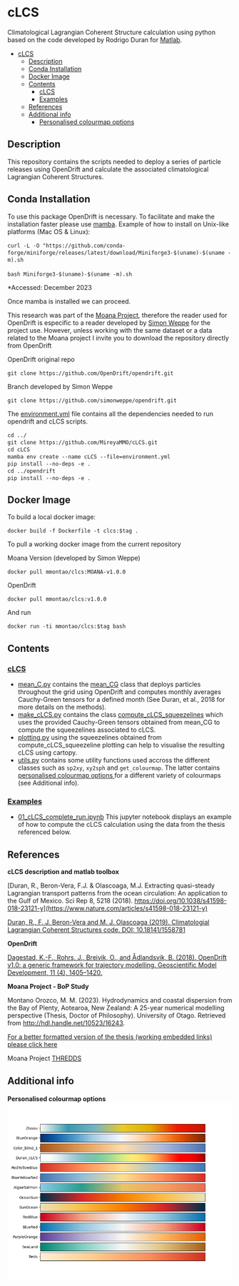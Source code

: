 # cLCS
Climatological Lagrangian Coherent Structure calculation using python based on the code developed by Rodrigo Duran for [Matlab](https://bitbucket.org/rodu/clcss/src/master/). 

- [cLCS](#clcs)
  - [Description](#description)
  - [Conda Installation](#conda-installation)
  - [Docker Image](#docker-image)
  - [Contents](#contents)
    - [cLCS](#clcs-1)
    - [Examples](#examples)
  - [References](#references)
  - [Additional info](#additional-info)
      - [Personalised colourmap options ](#personalised-colourmap-options-)


## Description
This repository contains the scripts needed to deploy a series of particle releases using OpenDrift and calculate the  associated climatological Lagrangian Coherent Structures.


## Conda Installation
To use this package OpenDrift is necessary. To facilitate and make the installation faster please use [mamba](https://github.com/conda-forge/miniforge). 
Example of how to install on Unix-like platforms (Mac OS & Linux):
```
curl -L -O "https://github.com/conda-forge/miniforge/releases/latest/download/Miniforge3-$(uname)-$(uname -m).sh

bash Miniforge3-$(uname)-$(uname -m).sh
```
*Accessed: December 2023

Once mamba is installed we can proceed.

This research was part of the [Moana Project](www.moanaproject.org), therefore the reader used for OpenDrift is especific to a reader developed by [Simon Weppe](https://github.com/simonweppe) for the project use. However, unless working with the same dataset or a data related to the Moana project I invite you to download the repository directly from OpenDrift

OpenDrift original repo
```
git clone https://github.com/OpenDrift/opendrift.git
```

Branch developed by Simon Weppe
```
git clone https://github.com/simonweppe/opendrift.git
```

The [environment.yml](https://github.com/MireyaMMO/cLCS/blob/main/environment.yml) file contains all the dependencies needed to run opendrift and cLCS scripts.
```
cd ../
git clone https://github.com/MireyaMMO/cLCS.git 
cd cLCS
mamba env create --name cLCS --file=environment.yml
pip install --no-deps -e .
cd ../opendrift
pip install --no-deps -e .

```

## Docker Image
To build a local docker image:
```
docker build -f Dockerfile -t clcs:$tag .
```

To pull a working docker image from the current repository

Moana Version (developed by Simon Weppe)
```
docker pull mmontao/clcs:MOANA-v1.0.0   
```
OpenDrift
```
docker pull mmontao/clcs:v1.0.0   
```

And run
```
docker run -ti mmontao/clcs:$tag bash
```

## Contents
### [cLCS](https://github.com/MireyaMMO/cLCS/tree/main/cLCS)
  - [mean_C.py](https://github.com/MireyaMMO/cLCS/blob/main/cLCS/mean_C.py) contains the [mean_CG](https://github.com/MireyaMMO/cLCS/blob/cc9eafca4116e073e67fece8c685dc00c995b066/cLCS/mean_C.py#L23C7-L23C13) class that deploys particles throughout the grid using OpenDrift and computes monthly averages Cauchy-Green tensors for a defined month (See Duran, et al., 2018 for more details on the methods).
  - [make_cLCS.py](https://github.com/MireyaMMO/cLCS/blob/main/cLCS/make_cLCS.py) contains the class [compute_cLCS_squeezelines](https://github.com/MireyaMMO/cLCS/blob/cc9eafca4116e073e67fece8c685dc00c995b066/cLCS/make_cLCS.py#L7C7-L7C7) which uses the provided Cauchy-Green tensors obtained from mean_CG to compute the squeezelines associated to cLCS. 
  - [plotting.py](https://github.com/MireyaMMO/cLCS/blob/main/cLCS/plotting.py) using the squeezelines obtained from compute_cLCS_squeezeline plotting can help to visualise the resulting cLCS using cartopy. 
  - [utils.py](https://github.com/MireyaMMO/cLCS/blob/main/cLCS/utils.py) contains some utility functions used accross the different classes such as `sp2xy`,  `xy2sph` and `get_colourmap`. The latter contains [personalised colourmap options ](#personalised-colourmap-options-) for a different variety of colourmaps (see Additional info). 

### [Examples](https://github.com/MireyaMMO/cLCS/tree/main/examples)
  - [01_cLCS_complete_run.ipynb](https://github.com/MireyaMMO/cLCS/blob/main/examples/01_cLCS_complete_run.ipynb) This jupyter notebook displays an example of how to compute the cLCS calculation using the data from the thesis referenced below. 
## References
**cLCS description and matlab toolbox**

[Duran, R., Beron-Vera, F.J. & Olascoaga, M.J. Extracting quasi-steady Lagrangian transport patterns from the ocean circulation: An application to the Gulf of Mexico. Sci Rep 8, 5218 (2018). https://doi.org/10.1038/s41598-018-23121-y](https://www.nature.com/articles/s41598-018-23121-y)

[Duran, R., F. J. Beron-Vera and M. J. Olascoaga (2019). Climatologial Lagrangian Coherent Structures code. DOI: 10.18141/1558781](https://bitbucket.org/rodu/clcss/src/master/)

**OpenDrift**

[Dagestad, K.-F., Rohrs, J., Breivik, O., and Ådlandsvik, B. (2018). OpenDrift v1.0: a generic framework for trajectory modelling. Geoscientific Model Development, 11 (4), 1405–1420.](https://github.com/OpenDrift/opendrift)

**Moana Project - BoP Study**

Montano Orozco, M. M. (2023). Hydrodynamics and coastal dispersion from the Bay of Plenty, Aotearoa, New Zealand: A 25-year numerical modelling perspective (Thesis, Doctor of Philosophy). University of Otago. Retrieved from http://hdl.handle.net/10523/16243. 

[For a better formatted version of the thesis (working embedded links) please click here](https://drive.google.com/file/d/1WMgq2lu7K5MjGTy6O5YpoKDkONDclkHo/view?usp=sharing)

Moana Project [THREDDS](http://thredds.moanaproject.org:6443/thredds/catalog/moana/catalog.html) 


## Additional info
#### Personalised colourmap options ![Alt text](examples/Colourmap_examples.png)